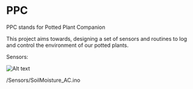 # PPC
PPC stands for Potted Plant Companion


This project aims towards, designing a set of sensors and routines to log and control the environment of our potted plants.

Sensors:

![Alt text](https://cloud.githubusercontent.com/assets/8819640/8398562/9f0f6858-1deb-11e5-9c9f-8069152806ec.png "Soil Moisture")

/Sensors/SoilMoisture_AC.ino

